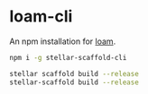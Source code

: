 # loam-cli

An npm installation for [loam](https://github.com/ahalabs/scaffold-stellar).

```bash
npm i -g stellar-scaffold-cli

stellar scaffold build --release
stellar-scaffold build --release
```


